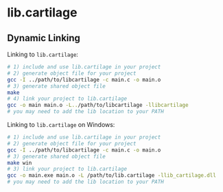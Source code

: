 # lib.cartilage

## Dynamic Linking

Linking to `lib.cartilage`:

```bash
# 1) include and use lib.cartilage in your project
# 2) generate object file for your project
gcc -I ../path/to/libcartilage -c main.c -o main.o
# 3) generate shared object file
make
# 4) link your project to lib.cartilage
gcc -o main main.o -L../path/to/libcartilage -llibcartilage
# you may need to add the lib location to your PATH
```

Linking to `lib.cartilage` on Windows:

```bash
# 1) include and use lib.cartilage in your project
# 2) generate object file for your project
gcc -I ../path/to/libcartilage -c main.c -o main.o
# 3) generate shared object file
make win
# 3) link your project to lib.cartilage
gcc -o main.exe main.o -L /path/to/lib.cartilage -llib_cartilage.dll
# you may need to add the lib location to your PATH
```
